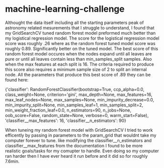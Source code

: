# machine-learning-challenge

Althought the data itself including all the starting parameters peak of astronomy related mesurements that I struggle to understand, I found that my GridSearchCV tuned random forest model preformed much better than my logistical regression model. The score for the logistical regression model score was roughly .26 where as the random forest tuned model score was roughly 0.89. Significantly better on the tuned model. The best score of this random forest model occures when the nodes expand until all leaves are pure or until all leaves contain less than min_samples_split samples. Also when the max features at each split is 16. The criteria required to produce this score also requires a minimum sample size of 2 to split an internal node. All the parameters that produce this best score of .89 they can be found here: 

{'classifier': RandomForestClassifier(bootstrap=True, ccp_alpha=0.0, class_weight=None,
                       criterion='gini', max_depth=None, max_features=16,
                       max_leaf_nodes=None, max_samples=None,
                       min_impurity_decrease=0.0, min_impurity_split=None,
                       min_samples_leaf=1, min_samples_split=2,
                       min_weight_fraction_leaf=0.0, n_estimators=90,
                       n_jobs=None, oob_score=False, random_state=None,
                       verbose=0, warm_start=False), 'classifier__max_features': 16, 'classifier__n_estimators': 90}
                       
When tuneing my random forest model with GridSearchCV I tried to work efficently by passing in parameters to the param_grid that wouldnt take my computer forever to tune. like modifying the classifier__n_estimators and classifier__max_features from the documentation I found to be more realistic goals/tasks for my comupter to handle. Even doing so my computer ran harder then I have ever heard it run before and it did so for roughly 7.6min. 
                       
 